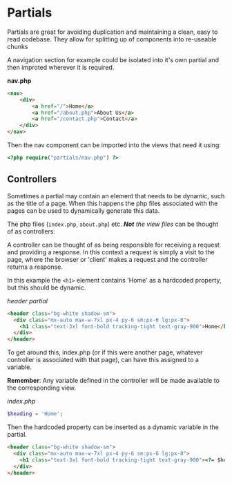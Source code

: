 # Partials

Partials are great for avoiding duplication and maintaining a clean, easy to read codebase. They allow for splitting up of components into re-useable chunks

A navigation section for example could be isolated into it's own partial and then improted wherever it is required.

**nav.php**
```html
<nav>
    <div>
        <a href="/">Home</a>
        <a href="/about.php">About Us</a>
        <a href="/contact.php">Contact</a>
    </div>
</nav>
```

Then the nav component can be imported into the views that need it using:

```php
<?php require("partials/nav.php") ?>
```

## Controllers

Sometimes a partial may contain an element that needs to be dynamic, such as the title of a page. When this happens the php files associated with the pages can be used to dynamically generate this data.

The php files (`index.php`, `about.php`) etc. ***Not** the view files* can be thought of as controllers.

A controller can be thought of as being responsible for receiving a request and providing a response. In this context a request is simply a visit to the page, where the browser or 'client' makes a request and the controller returns a response.

In this example the `<h1>` element contains 'Home' as a hardcoded property, but this should be dynamic. 

*header partial*
```html
<header class="bg-white shadow-sm">
  <div class="mx-auto max-w-7xl px-4 py-6 sm:px-6 lg:px-8">
    <h1 class="text-3xl font-bold tracking-tight text-gray-900">Home</h1>
  </div>
</header>
```

To get around this, index.php (or if this were another page, whatever controller is associated with that page), can have this assigned to a variable.

**Remember**: Any variable defined in the controller will be made available to the corresponding view.

*index.php*
```php
$heading = 'Home';
```

Then the hardcoded property can be inserted as a dynamic variable in the partial.

```html
<header class="bg-white shadow-sm">
  <div class="mx-auto max-w-7xl px-4 py-6 sm:px-6 lg:px-8">
    <h1 class="text-3xl font-bold tracking-tight text-gray-900"><?= $heading ?></h1>
  </div>
</header>
```